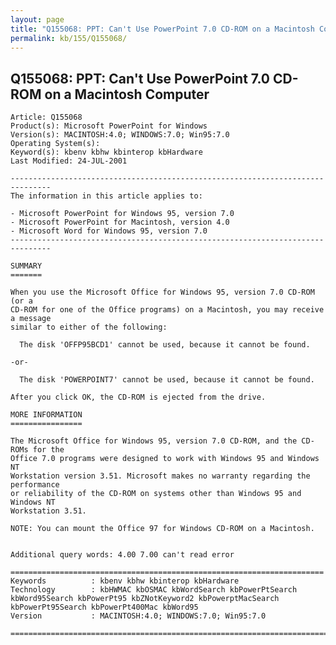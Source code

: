 ```yaml
---
layout: page
title: "Q155068: PPT: Can't Use PowerPoint 7.0 CD-ROM on a Macintosh Computer"
permalink: kb/155/Q155068/
---
```


## Q155068: PPT: Can't Use PowerPoint 7.0 CD-ROM on a Macintosh Computer

	Article: Q155068
	Product(s): Microsoft PowerPoint for Windows
	Version(s): MACINTOSH:4.0; WINDOWS:7.0; Win95:7.0
	Operating System(s): 
	Keyword(s): kbenv kbhw kbinterop kbHardware
	Last Modified: 24-JUL-2001
	
	-------------------------------------------------------------------------------
	The information in this article applies to:
	
	- Microsoft PowerPoint for Windows 95, version 7.0 
	- Microsoft PowerPoint for Macintosh, version 4.0 
	- Microsoft Word for Windows 95, version 7.0 
	-------------------------------------------------------------------------------
	
	SUMMARY
	=======
	
	When you use the Microsoft Office for Windows 95, version 7.0 CD-ROM (or a
	CD-ROM for one of the Office programs) on a Macintosh, you may receive a message
	similar to either of the following:
	
	  The disk 'OFFP95BCD1' cannot be used, because it cannot be found.
	
	-or-
	
	  The disk 'POWERPOINT7' cannot be used, because it cannot be found.
	
	After you click OK, the CD-ROM is ejected from the drive.
	
	MORE INFORMATION
	================
	
	The Microsoft Office for Windows 95, version 7.0 CD-ROM, and the CD-ROMs for the
	Office 7.0 programs were designed to work with Windows 95 and Windows NT
	Workstation version 3.51. Microsoft makes no warranty regarding the performance
	or reliability of the CD-ROM on systems other than Windows 95 and Windows NT
	Workstation 3.51.
	
	NOTE: You can mount the Office 97 for Windows CD-ROM on a Macintosh.
	
	
	Additional query words: 4.00 7.00 can't read error
	
	======================================================================
	Keywords          : kbenv kbhw kbinterop kbHardware 
	Technology        : kbHWMAC kbOSMAC kbWordSearch kbPowerPtSearch kbWord95Search kbPowerPt95 kbZNotKeyword2 kbPowerptMacSearch kbPowerPt95Search kbPowerPt400Mac kbWord95
	Version           : MACINTOSH:4.0; WINDOWS:7.0; Win95:7.0
	
	=============================================================================
	
